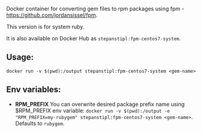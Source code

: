 Docker container for converting gem files to rpm packages using fpm -
https://github.com/jordansissel/fpm.

This version is for system ruby.

It is also available on Docker Hub as `stepanstipl:fpm-centos7-system`.

Usage:
------
`docker run -v $(pwd):/output stepanstipl:fpm-centos7-system <gem-name>`

Env variables:
--------------
- **RPM_PREFIX**
  You can overwrite desired package prefix name using $RPM_PREFIX env variable: `docker run -v $(pwd):/output -e "RPM_PREFIX=my-rubygem" stepanstipl:fpm-centos7-system <gem-name>`. Defaults to `rubygem`.
